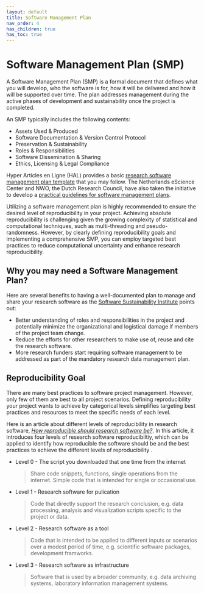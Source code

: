 ```yaml
---
layout: default
title: Software Management Plan
nav_order: 4
has_children: true
has_toc: true
---
```


# Software Management Plan (SMP)

A Software Management Plan (SMP) is a formal document that defines what you will develop, who the software is for, how it will be delivered and how it will be supported over time. The plan addresses management during the active phases of development and sustainability once the project is completed.  

An SMP typically includes the following contents:  

- Assets Used & Produced
- Software Documentation & Version Control Protocol
- Preservation & Sustainability
- Roles & Responsibilities
- Software Dissemination & Sharing
- Ethics, Licensing & Legal Compliance

Hyper Articles en Ligne (HAL) provides a basic [research software management plan template](https://hal.science/hal-01802565) that you may follow. The Netherlands eScience Center and NWO, the Dutch Research Council, have also taken the initiative to develop a [practical guidelines for software management plans](https://zenodo.org/records/7185371).  

Utilizing a software management plan is highly recommended to ensure the desired level of reproducibility in your project. Achieving absolute reproducibility is challenging given the growing complexity of statistical and computational techniques, such as multi-threading and pseudo-randomness. However, by clearly defining reproducibility goals and implementing a comprehensive SMP, you can employ targeted best practices to reduce computational uncertainty and enhance research reproducibility.  

## Why you may need a Software Management Plan?

Here are several benefits to having a well-documented plan to manage and share your research software as the [Software Sustainability Institute](https://www.software.ac.uk/guide/writing-and-using-software-management-plan) points out:  

- Better understanding of roles and responsibilities in the project and potentially minimize the organizational and logistical damage if members of the project team change.  
- Reduce the efforts for other researchers to make use of, reuse and cite the research software.  
- More research funders start requiring software management to be addressed as part of the mandatory research data management plan.  

## Reproducibility Goal

There are many best practices to software project management. However, only few of them are best to all project scenarios. Defining reproducibility your project wants to achieve by categorical levels simplifies targeting best practices and resources to meet the specific needs of each level.  

Here is an article about different levels of reproducibility in research software, [_How reproducible should research software be?_](https://zenodo.org/record/4761867). In this article, it introduces four levels of research software reproducibiltiy, which can be applied to identify how reproducible the software should be and the best practices to achieve the different levels of reproducibility .  

- Level 0 - The script you downloaded that one time from the internet
    > Share code snippets, functions, single operations from the internet. Simple code that is intended for single or occasional use.

- Level 1 - Research software for pulication
    > Code that directly support the research conclusion, e.g. data processing, analysis and visualization scripts specific to the project or data.

- Level 2 - Research software as a tool
    > Code that is intended to be applied to different inputs or scenarios over a modest period of time, e.g. scientific software packages, development framworks.

- Level 3 - Research software as infrastructure
    > Software that is used by a broader community, e.g. data archiving systems, laboratory information management systems.
